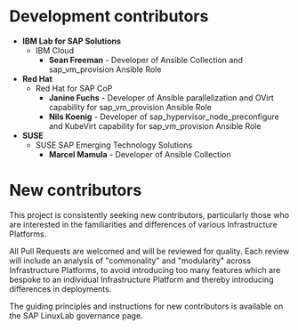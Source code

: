 # Development contributors

- **IBM Lab for SAP Solutions**
  - IBM Cloud
    - **Sean Freeman** - Developer of Ansible Collection and sap_vm_provision Ansible Role
- **Red Hat**
  - Red Hat for SAP CoP
    - **Janine Fuchs** - Developer of Ansible parallelization and OVirt capability for sap_vm_provision Ansible Role
    - **Nils Koenig** - Developer of sap_hypervisor_node_preconfigure and KubeVirt capability for sap_vm_provision Ansible Role
- **SUSE**
  - SUSE SAP Emerging Technology Solutions
    - **Marcel Mamula** - Developer of Ansible Collection


# New contributors

This project is consistently seeking new contributors, particularly those who are interested in the familiarities and differences of various Infrastructure Platforms.

All Pull Requests are welcomed and will be reviewed for quality. Each review will include an analysis of "commonality" and "modularity" across Infrastructure Platforms, to avoid introducing too many features which are bespoke to an individual Infrastructure Platform and thereby introducing differences in deployments.

The guiding principles and instructions for new contributors is available on the SAP LinuxLab governance page.
